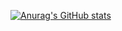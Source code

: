 [![Anurag's GitHub stats](https://github-readme-stats.vercel.app/api?username=freshdev2015)](https://github.com/freshdev2015/github-readme-stats)
